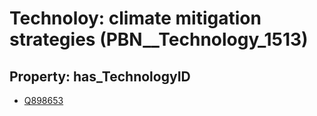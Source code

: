 # Technoloy: __climate mitigation strategies__ (PBN__Technology_1513)

## Property: has_TechnologyID

* [Q898653](Q898653)

